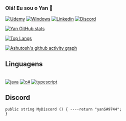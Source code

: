 
### Olá! Eu sou o Yan 🍎

[![Udemy](https://img.shields.io/badge/Udemy-EC5252?style=for-the-badge&logo=Udemy&logoColor=white)](https://github.com/YanLob)
[![Windows](https://img.shields.io/badge/Windows-0078D6?style=for-the-badge&logo=windows&logoColor=white)](https://github.com/YanLob)
[![Linkedin](https://img.shields.io/badge/LinkedIn-0077B5?style=for-the-badge&logo=linkedin&logoColor=white)](https://www.linkedin.com/in/yan-lobato-487873272/)
[![Discord](https://img.shields.io/badge/Discord-7289DA?style=for-the-badge&logo=discord&logoColor=white)](https://github.com/YanLob)

[![Yan GitHub stats](https://github-readme-stats.vercel.app/api?username=Yanlob&show_icons=true&theme=tokyonight)](https://github.com/YanLob)

[![Top Langs](https://github-readme-stats.vercel.app/api/top-langs/?username=YanLob&theme=tokyonight&layout=compact)](https://github.com/YanLob)

[![Ashutosh's github activity graph](https://github-readme-activity-graph.cyclic.app/graph?username=YanLob&bg_color=242538&color=a6a6a6&line=5f6986&point=dedede&area=true&hide_border=true)](https://github.com/YanLob)
</br>

## Linguagens

<div style="display: inline_block"><br/>
    <a href="#"><img align="center" alt="java" src="https://img.shields.io/badge/Java-ED8B00?style=for-the-badge&logo=openjdk&logoColor=white"/></a>
    <a href="#"><img align="center" alt="c#" src="https://img.shields.io/badge/C%23-239120?style=for-the-badge&logo=c-sharp&logoColor=white"/></a>
    <a href="#"><img align="center" alt="typescript" src="https://img.shields.io/badge/TypeScript-007ACC?style=for-the-badge&logo=typescript&logoColor=white"/></a>
</div>

## Discord

<code>public string MyDiscord () {
----return "yanS#9744";
}</code>
    
